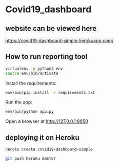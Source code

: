 # Covid19_dashboard

## website can be viewed here

https://covid19-dashboard-simple.herokuapp.com/


## How to run reporting tool


```bash
virtualenv -p python3 env
source env/bin/activate
```

Install the requirements:

```bash
env/bin/pip install -r requirements.txt

```
Run the app:

```bash
env/bin/python app.py
```
Open a browser at http://127.0.0.1:8050


## deploying it on Heroku

```bash
heroku create covid19-dashboard-simple

git push heroku master
```

